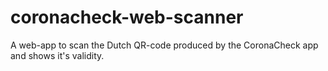 # coronacheck-web-scanner
A web-app to scan the Dutch QR-code produced by the CoronaCheck app and shows it's validity.
